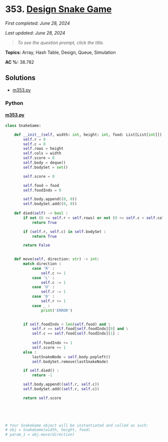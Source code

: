 # 353. [Design Snake Game](<https://leetcode.com/problems/design-snake-game>)

*First completed: June 28, 2024*

*Last updated: June 28, 2024*


> *To see the question prompt, click the title.*

**Topics:** Array, Hash Table, Design, Queue, Simulation

**AC %:** 38.782


## Solutions

- [m353.py](<../my-submissions/m353.py>)
### Python
#### [m353.py](<../my-submissions/m353.py>)
```Python
class SnakeGame:

    def __init__(self, width: int, height: int, food: List[List[int]]):
        self.r = 0
        self.c = 0
        self.rows = height
        self.cols = width
        self.score = 0
        self.body = deque()
        self.bodySet = set()

        self.score = 0

        self.food = food
        self.foodIndx = 0

        self.body.append((0, 0))
        self.bodySet.add((0, 0))
        
    def died(self) -> bool :
        if not (0 <= self.r < self.rows) or not (0 <= self.c < self.cols) :
            return True

        if (self.r, self.c) in self.bodySet :
            return True

        return False
    

    def move(self, direction: str) -> int:
        match direction :
            case 'R' :
                self.c += 1
            case 'L' :
                self.c -= 1
            case 'U' :
                self.r -= 1
            case 'D' :
                self.r += 1
            case _ :
                print('ERROR')
        

        if self.foodIndx < len(self.food) and \
            self.r == self.food[self.foodIndx][0] and \
            self.c == self.food[self.foodIndx][1] :
            
            self.foodIndx += 1
            self.score += 1
        else :
            lastSnakeNode = self.body.popleft()
            self.bodySet.remove(lastSnakeNode)

        if self.died() :
            return -1

        self.body.append((self.r, self.c))
        self.bodySet.add((self.r, self.c))

        return self.score
                

        


# Your SnakeGame object will be instantiated and called as such:
# obj = SnakeGame(width, height, food)
# param_1 = obj.move(direction)
```


